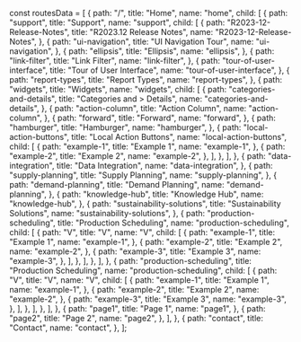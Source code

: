 const routesData = [
  {
    path: "/",
    title: "Home",
    name: "home",
    child: [
      {
        path: "support",
        title: "Support",
        name: "support",
        child: [
          {
            path: "R2023-12-Release-Notes",
            title: "R2023.12 Release Notes",
            name: "R2023-12-Release-Notes",
          },
          {
            path: "ui-navigation",
            title: "UI Navigation Tour",
            name: "ui-navigation",
          },
          {
            path: "ellipsis",
            title: "Ellipsis",
            name: "ellipsis",
          },
          {
            path: "link-filter",
            title: "Link Filter",
            name: "link-filter",
          },
          {
            path: "tour-of-user-interface",
            title: "Tour of User Interface",
            name: "tour-of-user-interface",
          },
          {
            path: "report-types",
            title: "Report Types",
            name: "report-types",
          },
          {
            path: "widgets",
            title: "Widgets",
            name: "widgets",
            child: [
              {
                path: "categories-and-details",
                title: "Categories and > Details",
                name: "categories-and-details",
              },
              {
                path: "action-column",
                title: "Action Column",
                name: "action-column",
              },
              {
                path: "forward",
                title: "Forward",
                name: "forward",
              },
              {
                path: "hamburger",
                title: "Hamburger",
                name: "hamburger",
              },
              {
                path: "local-action-buttons",
                title: "Local Action Buttons",
                name: "local-action-buttons",
                child: [
                  {
                    path: "example-1",
                    title: "Example 1",
                    name: "example-1",
                  },
                  {
                    path: "example-2",
                    title: "Example 2",
                    name: "example-2",
                  },
                ],
              },
            ],
          },
          {
            path: "data-integration",
            title: "Data Integration",
            name: "data-integration",
          },
          {
            path: "supply-planning",
            title: "Supply Planning",
            name: "supply-planning",
          },
          {
            path: "demand-planning",
            title: "Demand Planning",
            name: "demand-planning",
          },
          {
            path: "knowledge-hub",
            title: "Knowledge Hub",
            name: "knowledge-hub",
          },
          {
            path: "sustainability-solutions",
            title: "Sustainability Solutions",
            name: "sustainability-solutions",
          },
          {
            path: "production-scheduling",
            title: "Production Scheduling",
            name: "production-scheduling",
            child: [
              {
                path: "V",
                title: "V",
                name: "V",
                child: [
                  {
                    path: "example-1",
                    title: "Example 1",
                    name: "example-1",
                  },
                  {
                    path: "example-2",
                    title: "Example 2",
                    name: "example-2",
                  },
                  {
                    path: "example-3",
                    title: "Example 3",
                    name: "example-3",
                  },
                ],
              },
            ],
          },
        ],
      },
                {
            path: "production-scheduling",
            title: "Production Scheduling",
            name: "production-scheduling",
            child: [
              {
                path: "V",
                title: "V",
                name: "V",
                child: [
                  {
                    path: "example-1",
                    title: "Example 1",
                    name: "example-1",
                  },
                  {
                    path: "example-2",
                    title: "Example 2",
                    name: "example-2",
                  },
                  {
                    path: "example-3",
                    title: "Example 3",
                    name: "example-3",
                  },
                ],
              },
            ],
          },
        ],
      },
      {
        path: "page1",
        title: "Page 1",
        name: "page1",
      },
      {
        path: "page2",
        title: "Page 2",
        name: "page2",
      },
    ],
  },
  {
    path: "contact",
    title: "Contact",
    name: "contact",
  },
];